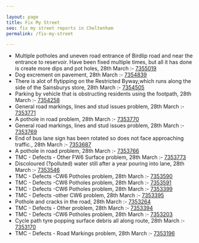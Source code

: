 ```yaml
---

layout: page
title: Fix My Street
seo: fix my street reports in Cheltenham
permalink: /fix-my-street

---
```


<!-- fix_marker starts -->

- Multiple potholes and uneven road entrance of Birdlip road and near the entrance to reservoir. Have been fixed multiple times, but all it has done is create more dips and pot holes, 28th March :- [7355019](https://www.fixmystreet.com/report/7355019)
- Dog excrement on pavement, 28th March :- [7354839](https://www.fixmystreet.com/report/7354839)
- There is alot of flytipping on the Restricted Byway,which runs along the side of the Sainsburys store, 28th March :- [7354505](https://www.fixmystreet.com/report/7354505)
- Parking by vehicle that is obstructing residents using the footpath, 28th March :- [7354258](https://www.fixmystreet.com/report/7354258)
- General road markings, lines and stud issues problem, 28th March :- [7353771](https://www.fixmystreet.com/report/7353771)
- A pothole in road problem, 28th March :- [7353770](https://www.fixmystreet.com/report/7353770)
- General road markings, lines and stud issues problem, 28th March :- [7353769](https://www.fixmystreet.com/report/7353769)
- End of bus lane sign has been rotated so does not face approaching traffic., 28th March :- [7353687](https://www.fixmystreet.com/report/7353687)
- A pothole in road problem, 28th March :- [7353766](https://www.fixmystreet.com/report/7353766)
- TMC - Defects - Other FW6  Surface problem, 28th March :- [7353773](https://www.fixmystreet.com/report/7353773)
- Discoloured (?polluted) water still after a year pouring into lane, 28th March :- [7353546](https://www.fixmystreet.com/report/7353546)
- TMC - Defects -CW6 Potholes  problem, 28th March :- [7353590](https://www.fixmystreet.com/report/7353590)
- TMC - Defects -CW6 Potholes  problem, 28th March :- [7353591](https://www.fixmystreet.com/report/7353591)
- TMC - Defects -CW6 Potholes  problem, 28th March :- [7353399](https://www.fixmystreet.com/report/7353399)
- TMC - Defects -other CW6 problem, 28th March :- [7353395](https://www.fixmystreet.com/report/7353395)
- Pothole and cracks in the road, 28th March :- [7353264](https://www.fixmystreet.com/report/7353264)
- TMC - Defects - Other problem, 28th March :- [7353394](https://www.fixmystreet.com/report/7353394)
- TMC - Defects -CW6 Potholes  problem, 28th March :- [7353203](https://www.fixmystreet.com/report/7353203)
- Cycle path tyre popping surface debris all along route, 28th March :- [7353170](https://www.fixmystreet.com/report/7353170)
- TMC - Defects - Road Markings problem, 28th March :- [7353196](https://www.fixmystreet.com/report/7353196)

<!-- fix_marker ends -->